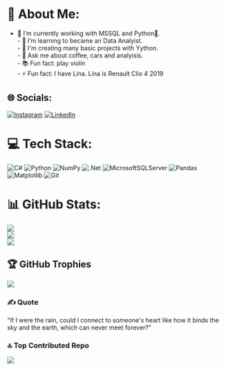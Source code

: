 # 💫 About Me:
- 🔭 I’m currently working with MSSQL and Python🚀.<br>- 🌱 I’m learning to became an Data Analyist.<br>- 👯 I'm creating many basic projects  with Yython.<br>- 💬 Ask me about coffee, cars and analyisis.<br>- 📚 Fun fact: play violin<br>- ⚡ Fun fact: I have Lina. Lina is Renault Clio 4 2019


## 🌐 Socials:
[![Instagram](https://img.shields.io/badge/Instagram-%23E4405F.svg?logo=Instagram&logoColor=white)](https://instagram.com/https://www.instagram.com/nurullahcoskuun/) [![LinkedIn](https://img.shields.io/badge/LinkedIn-%230077B5.svg?logo=linkedin&logoColor=white)](https://linkedin.com/in/https://www.linkedin.com/in/nurullah-coşkun-6b4a49279/) 

# 💻 Tech Stack:
![C#](https://img.shields.io/badge/c%23-%23239120.svg?style=plastic&logo=csharp&logoColor=white) ![Python](https://img.shields.io/badge/python-3670A0?style=plastic&logo=python&logoColor=ffdd54) ![NumPy](https://img.shields.io/badge/numpy-%23013243.svg?style=plastic&logo=numpy&logoColor=white) ![.Net](https://img.shields.io/badge/.NET-5C2D91?style=plastic&logo=.net&logoColor=white) ![MicrosoftSQLServer](https://img.shields.io/badge/Microsoft%20SQL%20Server-CC2927?style=plastic&logo=microsoft%20sql%20server&logoColor=white) ![Pandas](https://img.shields.io/badge/pandas-%23150458.svg?style=plastic&logo=pandas&logoColor=white) ![Matplotlib](https://img.shields.io/badge/Matplotlib-%23ffffff.svg?style=plastic&logo=Matplotlib&logoColor=black) ![Git](https://img.shields.io/badge/git-%23F05033.svg?style=plastic&logo=git&logoColor=white)
# 📊 GitHub Stats:
![](https://github-readme-stats.vercel.app/api?username=AsNott2000&theme=ambient_gradient&hide_border=false&include_all_commits=false&count_private=false)<br/>
![](https://github-readme-streak-stats.herokuapp.com/?user=AsNott2000&theme=ambient_gradient&hide_border=false)<br/>
![](https://github-readme-stats.vercel.app/api/top-langs/?username=AsNott2000&theme=ambient_gradient&hide_border=false&include_all_commits=false&count_private=false&layout=compact)

## 🏆 GitHub Trophies
![](https://github-profile-trophy.vercel.app/?username=AsNott2000&theme=radical&no-frame=false&no-bg=true&margin-w=4)

### ✍️ Quote
"If I were the rain, could I connect to someone's heart like how it binds the sky and the earth, which can never meet forever?"

### 🔝 Top Contributed Repo
![](https://github-contributor-stats.vercel.app/api?username=AsNott2000&limit=5&theme=dark&combine_all_yearly_contributions=true)


<!-- Proudly created with GPRM ( https://gprm.itsvg.in ) -->
